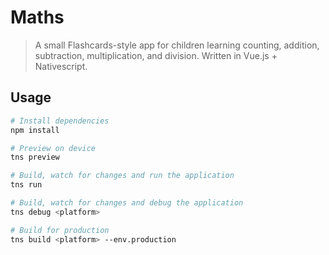 # Maths

> A small Flashcards-style app for children learning counting, addition, subtraction, multiplication, and division. Written in Vue.js + Nativescript.

## Usage

``` bash
# Install dependencies
npm install

# Preview on device
tns preview

# Build, watch for changes and run the application
tns run

# Build, watch for changes and debug the application
tns debug <platform>

# Build for production
tns build <platform> --env.production

```
